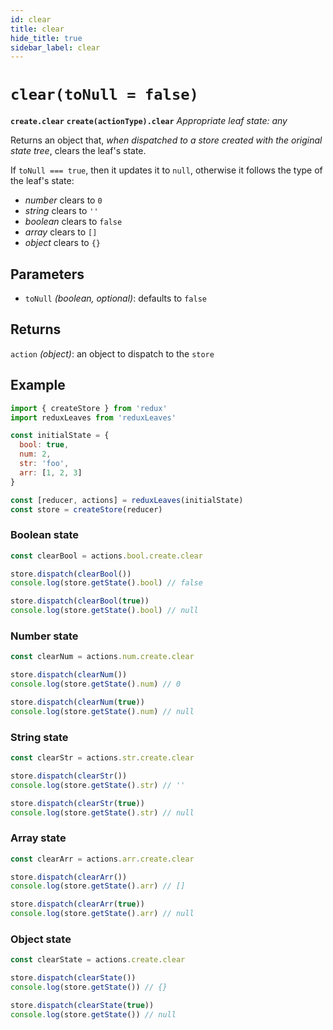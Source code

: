 ```yaml
---
id: clear
title: clear
hide_title: true
sidebar_label: clear
---
```


# `clear(toNull = false)`
**`create.clear`**
**`create(actionType).clear`**
*Appropriate leaf state: any*

Returns an object that, *when dispatched to a store created with the original state tree*, clears the leaf's state.

If `toNull === true`, then it updates it to `null`, otherwise it follows the type of the leaf's state:
- *number* clears to `0`
- *string* clears to `''`
- *boolean* clears to `false`
- *array* clears to `[]`
- *object* clears to `{}`

## Parameters
- `toNull` *(boolean, optional)*: defaults to `false`

## Returns
`action` *(object)*: an object to dispatch to the `store`

## Example
```js
import { createStore } from 'redux'
import reduxLeaves from 'reduxLeaves'

const initialState = {
  bool: true,
  num: 2,
  str: 'foo',
  arr: [1, 2, 3]
}

const [reducer, actions] = reduxLeaves(initialState)
const store = createStore(reducer)
```
### Boolean state
```js
const clearBool = actions.bool.create.clear

store.dispatch(clearBool())
console.log(store.getState().bool) // false

store.dispatch(clearBool(true))
console.log(store.getState().bool) // null
```
### Number state
```js
const clearNum = actions.num.create.clear

store.dispatch(clearNum())
console.log(store.getState().num) // 0

store.dispatch(clearNum(true))
console.log(store.getState().num) // null
```
### String state
```js
const clearStr = actions.str.create.clear

store.dispatch(clearStr())
console.log(store.getState().str) // ''

store.dispatch(clearStr(true))
console.log(store.getState().str) // null
```
### Array state
```js
const clearArr = actions.arr.create.clear

store.dispatch(clearArr())
console.log(store.getState().arr) // []

store.dispatch(clearArr(true))
console.log(store.getState().arr) // null
```
### Object state
```js
const clearState = actions.create.clear

store.dispatch(clearState())
console.log(store.getState()) // {}

store.dispatch(clearState(true))
console.log(store.getState()) // null
```